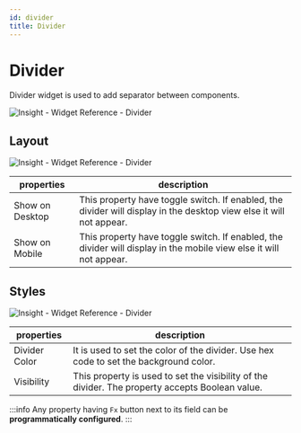 ```yaml
---
id: divider
title: Divider
---
```

# Divider

Divider widget is used to add separator between components.

<div style={{textAlign: 'center'}}>

![Insight - Widget Reference - Divider](/_images/insight2/widgets/divider/divider.png)

</div>


## Layout

<div style={{textAlign: 'center'}}>

![Insight - Widget Reference - Divider](/_images/insight2/widgets/divider/layout1.png)

</div>

| properties      | description |
| ----------- | ----------- |
| Show on Desktop |  This property have toggle switch. If enabled, the divider will display in the desktop view else it will not appear. |
| Show on Mobile |  This property have toggle switch. If enabled, the divider will display in the mobile view else it will not appear. |

## Styles

<div style={{textAlign: 'center'}}>

![Insight - Widget Reference - Divider](/_images/insight2/widgets/divider/styles1.png)

</div>

| properties      | description |
| ----------- | ----------- |
| Divider Color |  It is used to set the color of the divider. Use hex code to set the background color. |
| Visibility |  This property is used to set the visibility of the divider. The property accepts Boolean value. |


:::info
Any property having `Fx` button next to its field can be **programmatically configured**.
:::
